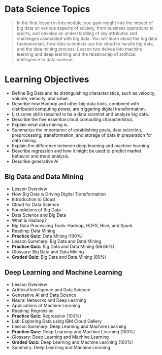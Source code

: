 # Data Science Topics
> In the first lesson in this module, you gain insight into the impact of big data on various aspects of society, from business operations to sports, and develop an understanding of key attributes and challenges associated with big data. You will learn about the big data fundamentals, how data scientists use the cloud to handle big data, and the data mining process. Lesson two delves into machine learning and deep learning and the relationship of artificial intelligence to data science.
# Learning Objectives
- Define Big Data and its distinguishing characteristics, such as velocity, volume, veracity, and value.
- Describe how Hadoop and other big data tools, combined with distributed computing power, are triggering digital transformation.
- List some skills required to be a data scientist and analyze big data.
- Describe the five essential cloud computing characteristics.
- Explain what data mining is.
- Summarize the importance of establishing goals, data selection, preprocessing, transformation, and storage of data in preparation for data mining.
- Explain the difference between deep learning and machine learning.
- Describe regression and how it might be used to predict market behavior and trend analysis.
- Describe generative AI
## Big Data and Data Mining
- Lesson Overview
- How Big Data is Driving Digital Transformation
- Introduction to Cloud
- Cloud for Data Science
- Foundations of Big Data
- Data Science and Big Data
- What is Hadoop?
- Big Data Processing Tools: Hadoop, HDFS, Hive, and Spark
- Reading: Data Mining
- **Practice Quiz:** Data Mining (100%)
- Lesson Summary: Big Data and Data Mining
- **Practice Quiz:** Big Data and Data Mining (66.66%)
- Glossary: Big Data and Data Mining
- **Graded Quiz:** Big Data and Data Mining (80%)

## Deep Learning and Machine Learning
- Lesson Overview
- Artificial Intelligence and Data Science
- Generative AI and Data Science
- Neural Networks and Deep Learning
- Applications of Machine Learning
- Reading: Regression
- **Practice Quiz:** Regression (100%)
- Lab: Exploring Data using IBM Cloud Gallery
- Lesson Summary: Deep Learning and Machine Learning
- **Practice Quiz:** Deep Learning and Machine Learning (100%)
- Glossary: Deep Learning and Machine Learning
- **Graded Quiz:** Deep Learning and Machine Learning (100%)
- Summary: Deep Learning and Machine Learning
